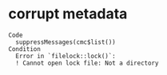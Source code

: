 # corrupt metadata

    Code
      suppressMessages(cmc$list())
    Condition
      Error in `filelock::lock()`:
      ! Cannot open lock file: Not a directory

